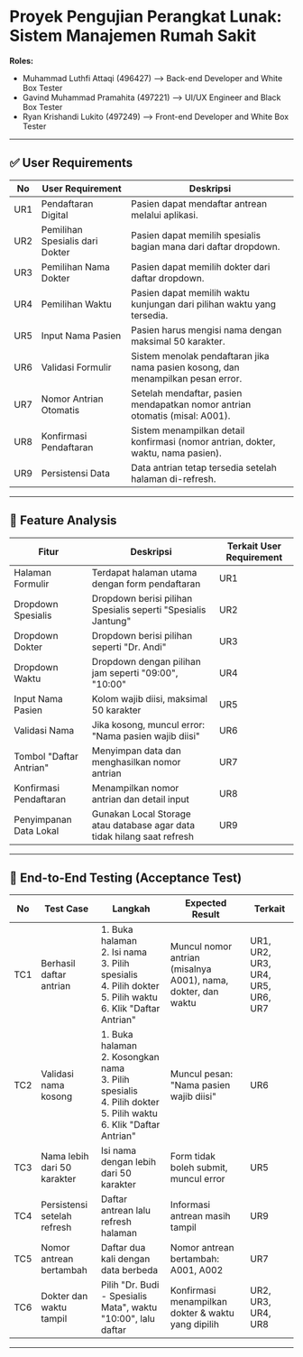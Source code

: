 # Proyek Pengujian Perangkat Lunak: Sistem Manajemen Rumah Sakit

**Roles:**
- Muhammad Luthfi Attaqi (496427) --> Back-end Developer and White Box Tester
- Gavind Muhammad Pramahita (497221) --> UI/UX Engineer and Black Box Tester
- Ryan Krishandi Lukito (497249) --> Front-end Developer and White Box Tester

---

## ✅ User Requirements

| No  | User Requirement                   | Deskripsi                                                                 |
|-----|------------------------------------|---------------------------------------------------------------------------|
| UR1 | Pendaftaran Digital                | Pasien dapat mendaftar antrean melalui aplikasi.                          |
| UR2 | Pemilihan Spesialis dari Dokter   | Pasien dapat memilih spesialis bagian mana dari daftar dropdown.         |
| UR3 | Pemilihan Nama Dokter             | Pasien dapat memilih dokter dari daftar dropdown.                        |
| UR4 | Pemilihan Waktu                   | Pasien dapat memilih waktu kunjungan dari pilihan waktu yang tersedia.   |
| UR5 | Input Nama Pasien                 | Pasien harus mengisi nama dengan maksimal 50 karakter.                   |
| UR6 | Validasi Formulir                 | Sistem menolak pendaftaran jika nama pasien kosong, dan menampilkan pesan error. |
| UR7 | Nomor Antrian Otomatis            | Setelah mendaftar, pasien mendapatkan nomor antrian otomatis (misal: A001). |
| UR8 | Konfirmasi Pendaftaran            | Sistem menampilkan detail konfirmasi (nomor antrian, dokter, waktu, nama pasien). |
| UR9 | Persistensi Data                  | Data antrian tetap tersedia setelah halaman di-refresh.                  |

---

## 🧩 Feature Analysis

| Fitur                   | Deskripsi                                                                 | Terkait User Requirement |
|-------------------------|--------------------------------------------------------------------------|---------------------------|
| Halaman Formulir        | Terdapat halaman utama dengan form pendaftaran                           | UR1                       |
| Dropdown Spesialis      | Dropdown berisi pilihan Spesialis seperti "Spesialis Jantung"            | UR2                       |
| Dropdown Dokter         | Dropdown berisi pilihan seperti "Dr. Andi"                                | UR3                       |
| Dropdown Waktu          | Dropdown dengan pilihan jam seperti "09:00", "10:00"                      | UR4                       |
| Input Nama Pasien       | Kolom wajib diisi, maksimal 50 karakter                                  | UR5                       |
| Validasi Nama           | Jika kosong, muncul error: "Nama pasien wajib diisi"                     | UR6                       |
| Tombol "Daftar Antrian" | Menyimpan data dan menghasilkan nomor antrian                            | UR7                       |
| Konfirmasi Pendaftaran  | Menampilkan nomor antrian dan detail input                               | UR8                       |
| Penyimpanan Data Lokal  | Gunakan Local Storage atau database agar data tidak hilang saat refresh  | UR9                       |

---

## 🧪 End-to-End Testing (Acceptance Test)

| No  | Test Case                    | Langkah                                                                                                                                     | Expected Result                                                        | Terkait                     |
|-----|------------------------------|--------------------------------------------------------------------------------------------------------------------------------------------|------------------------------------------------------------------------|-----------------------------|
| TC1 | Berhasil daftar antrian     | 1. Buka halaman<br>2. Isi nama<br>3. Pilih spesialis<br>4. Pilih dokter<br>5. Pilih waktu<br>6. Klik "Daftar Antrian"                      | Muncul nomor antrian (misalnya A001), nama, dokter, dan waktu         | UR1, UR2, UR3, UR4, UR5, UR6, UR7 |
| TC2 | Validasi nama kosong        | 1. Buka halaman<br>2. Kosongkan nama<br>3. Pilih spesialis<br>4. Pilih dokter<br>5. Pilih waktu<br>6. Klik "Daftar Antrian"                 | Muncul pesan: "Nama pasien wajib diisi"                               | UR6                         |
| TC3 | Nama lebih dari 50 karakter | Isi nama dengan lebih dari 50 karakter                                                                                                     | Form tidak boleh submit, muncul error                                 | UR5                         |
| TC4 | Persistensi setelah refresh | Daftar antrean lalu refresh halaman                                                                                                        | Informasi antrean masih tampil                                        | UR9                         |
| TC5 | Nomor antrean bertambah     | Daftar dua kali dengan data berbeda                                                                                                        | Nomor antrean bertambah: A001, A002                                   | UR7                         |
| TC6 | Dokter dan waktu tampil     | Pilih "Dr. Budi - Spesialis Mata", waktu "10:00", lalu daftar                                                                              | Konfirmasi menampilkan dokter & waktu yang dipilih                    | UR2, UR3, UR4, UR8          |

---

